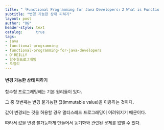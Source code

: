 ```yaml
---
title: "「Functional Programming for Java Developers」2 What is Functional Programming?"
subtitle: "변경 가능한 상태 피하기"
layout: post
author: "OG"
header-style: text
catalog:      true
tags:
- java
- functional-programming
- functional-programming-for-java-developers
- O'REILLY
- 함수형프로그래밍
- 오렐리
---
```


#### 변경 가능한 상태 피하기

함수형 프로그래밍에는 기본 원리들이 있다.

그 중 첫번째는 변경 불가능한 값(immutable value)을 이용하는 것이다.

값이 변경되는 것을 허용할 경우 멀티스레드 프로그래밍이 어려워지기 때문이다.

따라서 값을 변경 불가능하게 만들어서 동기화와 관련된 문제를 없앨 수 있다.



